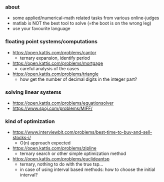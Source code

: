 ### about
- some applied/numerical-math related tasks from various online-judges 
- matlab is NOT the best tool to solve (=the boot is on the wrong leg)
- use your favourite language

### floating point systems/computations
- https://open.kattis.com/problems/cantor
  - ternary expansion, identify period
- https://open.kattis.com/problems/mortgage
  - careful analysis of the cases
- https://open.kattis.com/problems/triangle
  - how get the number of decimal digits in the integer part?

### solving linear systems
- https://open.kattis.com/problems/equationsolver
- https://www.spoj.com/problems/MIFF/

### kind of optimization
- https://www.interviewbit.com/problems/best-time-to-buy-and-sell-stocks-i/
  - O(n) approach expected
- https://open.kattis.com/problems/zipline
  - ternary search or other simple optimization method
- https://open.kattis.com/problems/euclideantsp
  - ternary, nothing to do with the true tsp...
  - in case of using interval based methods: how to choose the initial interval?
